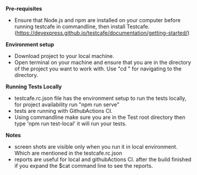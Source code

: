 **Pre-requisites**

- Ensure that Node.js and npm are installed on your computer before running testcafe in commandline, then install Testcafe.(https://devexpress.github.io/testcafe/documentation/getting-started/)

**Environment setup**

- Download project to your local machine.
- Open terminal on your machine and ensure that you are in the directory of the project you want to work with. Use "cd <project file path>" for navigating to the directory.

**Running Tests Locally**

- testcafe.rc.json file has the environment setup to run the tests locally, for project availability run "npm run serve"
- tests are running with GithubActions CI.
- Using commandline make sure you are in the Test root directory then type 'npm run test-local' it will run your tests.

**Notes**

- screen shots are visible only when you run it in local environment. Which are mentioned in the testcafe.rc.json 
- reports are useful for local and githubActions CI. after the build finished if you expand the $cat command line to see the reports.

